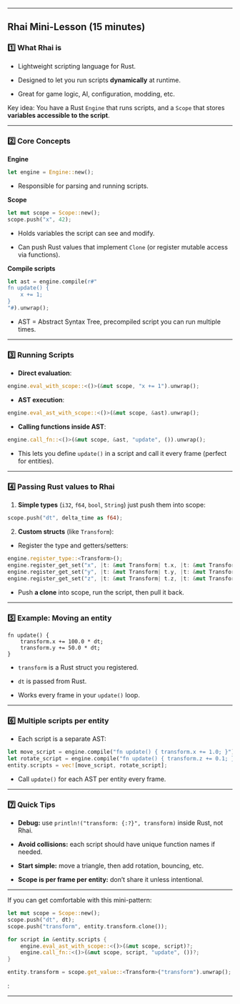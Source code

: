 

---

## **Rhai Mini-Lesson (15 minutes)**

### **1️⃣ What Rhai is**

- Lightweight scripting language for Rust.
    
- Designed to let you run scripts **dynamically** at runtime.
    
- Great for game logic, AI, configuration, modding, etc.
    

Key idea: You have a Rust `Engine` that runs scripts, and a `Scope` that stores **variables accessible to the script**.

---

### **2️⃣ Core Concepts**

**Engine**

```rust
let engine = Engine::new();
```

- Responsible for parsing and running scripts.
    

**Scope**

```rust
let mut scope = Scope::new();
scope.push("x", 42);
```

- Holds variables the script can see and modify.
    
- Can push Rust values that implement `Clone` (or register mutable access via functions).
    

**Compile scripts**

```rust
let ast = engine.compile(r#"
fn update() {
    x += 1;
}
"#).unwrap();
```

- AST = Abstract Syntax Tree, precompiled script you can run multiple times.
    

---

### **3️⃣ Running Scripts**

- **Direct evaluation**:
    

```rust
engine.eval_with_scope::<()>(&mut scope, "x += 1").unwrap();
```

- **AST execution**:
    

```rust
engine.eval_ast_with_scope::<()>(&mut scope, &ast).unwrap();
```

- **Calling functions inside AST**:
    

```rust
engine.call_fn::<()>(&mut scope, &ast, "update", ()).unwrap();
```

- This lets you define `update()` in a script and call it every frame (perfect for entities).
    

---

### **4️⃣ Passing Rust values to Rhai**

1. **Simple types** (`i32`, `f64`, `bool`, `String`) just push them into scope:
    

```rust
scope.push("dt", delta_time as f64);
```

2. **Custom structs** (like `Transform`):
    

- Register the type and getters/setters:
    

```rust
engine.register_type::<Transform>();
engine.register_get_set("x", |t: &mut Transform| t.x, |t: &mut Transform, v| t.x = v);
engine.register_get_set("y", |t: &mut Transform| t.y, |t: &mut Transform, v| t.y = v);
engine.register_get_set("z", |t: &mut Transform| t.z, |t: &mut Transform, v| t.z = v);
```

- Push **a clone** into scope, run the script, then pull it back.
    

---

### **5️⃣ Example: Moving an entity**

```rhai
fn update() {
    transform.x += 100.0 * dt;
    transform.y += 50.0 * dt;
}
```

- `transform` is a Rust struct you registered.
    
- `dt` is passed from Rust.
    
- Works every frame in your `update()` loop.
    

---

### **6️⃣ Multiple scripts per entity**

- Each script is a separate AST:
    

```rust
let move_script = engine.compile("fn update() { transform.x += 1.0; }").unwrap();
let rotate_script = engine.compile("fn update() { transform.z += 0.1; }").unwrap();
entity.scripts = vec![move_script, rotate_script];
```

- Call `update()` for each AST per entity every frame.
    

---

### **7️⃣ Quick Tips**

- **Debug:** use `println!("transform: {:?}", transform)` inside Rust, not Rhai.
    
- **Avoid collisions:** each script should have unique function names if needed.
    
- **Start simple:** move a triangle, then add rotation, bouncing, etc.
    
- **Scope is per frame per entity:** don’t share it unless intentional.
    

---

If you can get comfortable with this mini-pattern:

```rust
let mut scope = Scope::new();
scope.push("dt", dt);
scope.push("transform", entity.transform.clone());

for script in &entity.scripts {
    engine.eval_ast_with_scope::<()>(&mut scope, script)?;
    engine.call_fn::<()>(&mut scope, script, "update", ())?;
}

entity.transform = scope.get_value::<Transform>("transform").unwrap();
```

:

---

